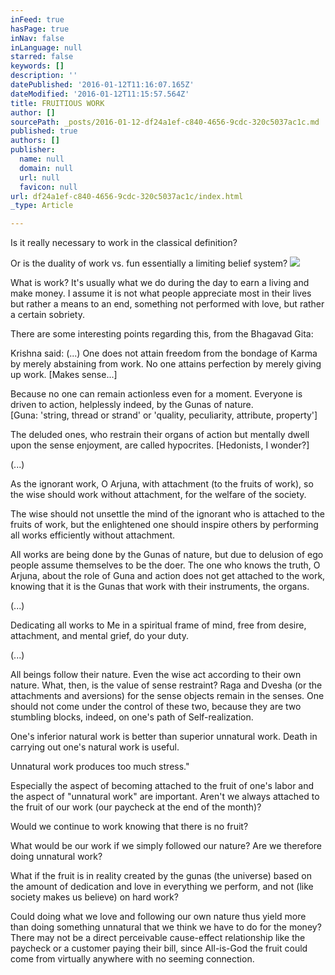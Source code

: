 ```yaml
---
inFeed: true
hasPage: true
inNav: false
inLanguage: null
starred: false
keywords: []
description: ''
datePublished: '2016-01-12T11:16:07.165Z'
dateModified: '2016-01-12T11:15:57.564Z'
title: FRUITIOUS WORK
author: []
sourcePath: _posts/2016-01-12-df24a1ef-c840-4656-9cdc-320c5037ac1c.md
published: true
authors: []
publisher:
  name: null
  domain: null
  url: null
  favicon: null
url: df24a1ef-c840-4656-9cdc-320c5037ac1c/index.html
_type: Article

---
```

Is it really necessary to work in the classical definition?

Or is the duality of work vs. fun essentially a limiting belief system?
![](https://the-grid-user-content.s3-us-west-2.amazonaws.com/6738c90c-6737-4d38-916e-b80a8ce6a684.jpg)

What is work? It's usually what we do during the day to earn a living and make money. I assume it is not what people appreciate most in their lives but rather a means to an end, something not performed with love, but rather a certain sobriety.

There are some interesting points regarding this, from the Bhagavad Gita:

Krishna said:
(...)
One does not attain freedom from the bondage of Karma 
by merely abstaining from work.
No one attains perfection by merely giving up work. \[Makes sense...\]
  
Because no one can remain actionless even for a moment.
Everyone is driven to action, helplessly indeed,
by the Gunas of nature.   
\[Guna: 'string, thread or strand' or 'quality, peculiarity, attribute, property'\]
  
The deluded ones, who restrain their organs of action
but mentally dwell upon the sense enjoyment,
are called hypocrites. \[Hedonists, I wonder?\]
  
(...)
  
As the ignorant work, O Arjuna,
with attachment (to the fruits of work),
so the wise should work without attachment,
for the welfare of the society.
  
The wise should not unsettle the mind of the ignorant
who is attached to the fruits of work,
but the enlightened one should inspire others
by performing all works efficiently without attachment.
  
All works are being done by the Gunas of nature,
but due to delusion of ego
people assume themselves to be the doer.
The one who knows the truth, O Arjuna,
about the role of Guna and action
does not get attached to the work,
knowing that it is the Gunas that work
with their instruments, the organs.
  
(...)
  
Dedicating all works to Me
in a spiritual frame of mind, free from desire,
attachment, and mental grief, do your duty.
  
(...)
  
All beings follow their nature.
Even the wise act according to their own nature.
What, then, is the value of sense restraint?
Raga and Dvesha (or the attachments and aversions)
for the sense objects remain in the senses.
One should not come under the control of these two,
because they are two stumbling blocks, indeed,
on one's path of Self-realization.
  
One's inferior natural work is better
than superior unnatural work.
Death in carrying out one's natural work is useful.
  
Unnatural work produces too much stress."

Especially the aspect of becoming attached to the fruit of one's labor and the aspect of "unnatural work" are important. Aren't we always attached to the fruit of our work (our paycheck at the end of the month)?

Would we continue to work knowing that there is no fruit?

What would be our work if we simply followed our nature? Are we therefore doing unnatural work?

What if the fruit is in reality created by the gunas (the universe) based on the amount of dedication and love in everything we perform, and not (like society makes us believe) on hard work?

Could doing what we love and following our own nature thus yield more than doing something unnatural that we think we have to do for the money? There may not be a direct perceivable cause-effect relationship like the paycheck or a customer paying their bill, since All-is-God the fruit could come from virtually anywhere with no seeming connection.
